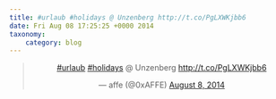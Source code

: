 ```yaml
---
title: #urlaub #holidays @ Unzenberg http://t.co/PgLXWKjbb6
date: Fri Aug 08 17:25:25 +0000 2014
taxonomy:
    category: blog
---
```

<blockquote class="twitter-tweet" align="center" width="350"><p lang="de" dir="ltr"><a href="https://twitter.com/hashtag/urlaub?src=hash">#urlaub</a> <a href="https://twitter.com/hashtag/holidays?src=hash">#holidays</a> @ Unzenberg <a href="http://t.co/PgLXWKjbb6">http://t.co/PgLXWKjbb6</a></p>&mdash; affe (@0xAFFE) <a href="https://twitter.com/0xAFFE/status/497795732758605824">August 8, 2014</a></blockquote>
